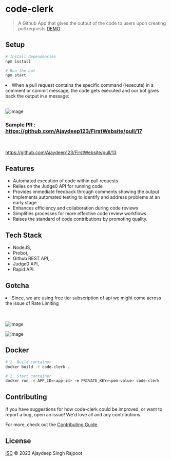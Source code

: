# code-clerk

> A Github App that gives the output of the code to users upon creating pull requests
[DEMO](https://drive.google.com/file/d/1Es6xoLLPYrkgBb3mPQM-V1x4LANWivpT/view?usp=sharing)
## Setup

```sh
# Install dependencies
npm install

# Run the bot
npm start
```
<li>When a pull request contains the specific command (/execute) in a comment or commit message, the code gets executed and our bot gives back the output in a message:</li> </br>

![image](https://github.com/Ajaydeep123/FirstWebsite/assets/49810031/378c7bbe-21e8-4e6f-b856-3ae753cc54b1)

### Sample PR : https://github.com/Ajaydeep123/FirstWebsite/pull/17 
</br>

https://github.com/Ajaydeep123/FirstWebsite/pull/13
## Features

- Automated execution of code within pull requests
- Relies on the Judge0 API for running code
- Provides immediate feedback through comments showing the output
- Implements automated testing to identify and address problems at an early stage
- Enhances efficiency and collaboration during code reviews
- Simplifies processes for more effective code review workflows
- Raises the standard of code contributions by promoting quality.

## Tech Stack
- NodeJS, 
- Probot,
- Github REST API,
- Judge0 API,
- Rapid API.

## Gotcha
<li>Since, we are using free tier subscription of api we might come across the issue of Rate Limiting</li> </br> </br>

![image](https://github.com/Ajaydeep123/FirstWebsite/assets/49810031/62d5b0b7-13c6-426f-a766-1ca87d15dc00)

![image](https://github.com/Ajaydeep123/FirstWebsite/assets/49810031/64147ee1-b71a-4b3a-9bf1-b1f1bd47ec5d)





## Docker

```sh
# 1. Build container
docker build -t code-clerk .

# 2. Start container
docker run -e APP_ID=<app-id> -e PRIVATE_KEY=<pem-value> code-clerk
```

## Contributing

If you have suggestions for how code-clerk could be improved, or want to report a bug, open an issue! We'd love all and any contributions.

For more, check out the [Contributing Guide](CONTRIBUTING.md).

## License

[ISC](LICENSE) © 2023 Ajaydeep Singh Rajpoot

